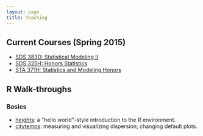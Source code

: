 ```yaml
---
layout: page
title: Teaching
---
```


## Current Courses (Spring 2015)

* [SDS 383D: Statistical Modeling II](/SDS383D_Spring2015/)
* [SDS 325H: Honors Statistics](/SDS325H_Spring2015/)
* [STA 371H: Statistics and Modeling Honors](/STA371H_Spring2015/)


## R Walk-throughs

### Basics
* [heights](r/heights/heights.html): a "hello world"-style introduction to the R environment.
* [citytemps](r/citytemps/citytemps.html): measuring and visualizing dispersion; changing default plots.
